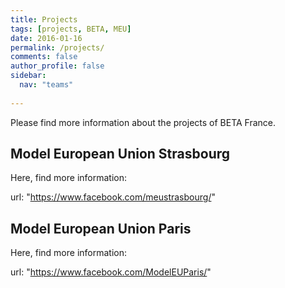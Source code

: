 ```yaml
---
title: Projects
tags: [projects, BETA, MEU]
date: 2016-01-16
permalink: /projects/
comments: false
author_profile: false
sidebar:
  nav: "teams"
  
---
```


Please find more information about the projects of BETA France. 


## Model European Union Strasbourg 

Here, find more information: 

 url: "https://www.facebook.com/meustrasbourg/"

## Model European Union Paris 

Here, find more information: 

 url: "https://www.facebook.com/ModelEUParis/"
